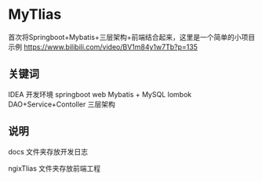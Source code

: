 # MyTlias
首次将Springboot+Mybatis+三层架构+前端结合起来，这里是一个简单的小项目示例
https://www.bilibili.com/video/BV1m84y1w7Tb?p=135

## 关键词
IDEA 开发环境
springboot web
Mybatis + MySQL
lombok
DAO+Service+Contoller 三层架构

## 说明
docs 文件夹存放开发日志

ngixTlias 文件夹存放前端工程


